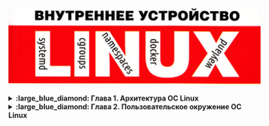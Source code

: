 <p align="center">
<img src="https://github.com/ikozhuhar/ketov/blob/main/img/ketov-linux.png">
</p>

<details>
<p><summary><b> :large_blue_diamond: Глава 1. Архитектура ОС Linux</b></summary></p>

Архитектура ОС Linux состоит из трех уровней: **Уровень пользователя**, **Уровень Ядра** и **Аппаратный уровень**. Два главных режима работы: `kernel space` и `user space`. Главное отличие между уровнем пользователя и ядра состоит в привилегиях доступа к аппаратных ресурсам памяти и устройствам ввода-вывода, к которым разрешен полный доступ из режи­ма ядра и ограниченный доступ из режима пользователя.



#### :diamond_shape_with_a_dot_inside: _Компоненты User Space_

**Kernel space** обеспечивает распределение ресурсов между пользователями и предоставляет базовый интерфейс для доступ к ресурсам.

Функции ядра доступны в **user mode** с помощью системных вызовов. **Системные вызовы** выполняются в ядре, а вызывается из **user space** с помощью библиотеки **libc.so**. 

Функции выполняющиеся в **user space** доступны с помощью библиотечных вызовов и выполняются в самих библиотеках, например, **libz.so** и  **libbz2.so**



#### :diamond_shape_with_a_dot_inside: _Компоненты Ядра_

Компоненты Ядра в основном обеспечивают распределение ресурсов, что приводит к появлению **менеджеров** или под­систем управления _процессов_, _памяти_, _ввода-вывода_ и _менеджера файловой системы_.

- **Менеджер (подсистема) процессов** распределяет время ЦП между выполняющимися задачами.

- **Менеджер (подсистема) ввода-вывода** распределяет доступ к устройствам ввода-вывода между процессоми.

- **Менеджер (подсистема) памяти** распределяет пространство ОЗУ между процессами.

- **Файловый (подсистема) Менеджер** предоставляет процессам интерфейс файлового доступа к дискам (hdd). **Особое значение** менеджера файлов состоит в том, что с помощью файлового интерфейса процессам предоставляется доступ к другим подсистемам. Например, доступ к CD/DVD-накопителя через `/dev/sr0`, к мыши через `/dev/input/mouse`. Доступ к физ памяти через /dev/mem, доступ процессов к страницам памяти друг друга через `/proc/PID/mem`, а доступ к обнаруженным Ядром устройств через псевдофайловую систему `sysfs` каталога `/sys`.

Кроме указанных задач все менеджеры в совокупности предоставляют процессам средства межпроцессорного взаимодействия, такие как **сигналы**, **каналы**, **сокеты** и **разделяемая память**.



#### :diamond_shape_with_a_dot_inside: _Аппаратный уровень_

**Аппаратный уровень** состоит из всех периферийных устройств, таких как оперативная память, жесткий диск, процессор и т.д.



#### :diamond_shape_with_a_dot_inside: _Трассировка системных и библиотечных вызовов_

Для наблюдения за обращениями программ к услугам ядера, т. е. за системными вызовами, служит утилита `strace`, предна­значенная для трассировки — построения трасс выполнения той или иной программы.

![image](https://github.com/user-attachments/assets/b737c689-cfc7-49db-93cd-9d501537e0f0)



#### :diamond_shape_with_a_dot_inside: _Резюме_

Архитектура ОС Linux состоит из трех уровней: уровня пользователя, уровня ядра и аппаратного уровня. Уровни взаимодействуют между собой с помощью интерфейсов. В качестве интерфейса между уровнем пользователя и уровнем ядра выступают - **системные вызовы**. Они позволяют программам выполнять низкоуровневые операции, которые требуют привилегий ядра.

**Примеры системных вызовов:**

**Файловые операции**: open() (открытие файла), read() (чтение данных из файла), write() (запись данных в файл), close() (закрытие файла).  
**Процессные операции**: fork() (создание нового процесса путём клонирования текущего процесса), exec() (замена текущего процесса новым процессом), wait() (ожидание завершения дочернего процесса).  
**Операции с памятью**: brk() (изменение размера сегмента данных процесса), mmap() (отображение файлов или устройств в память).  
**Сетевые операции**: socket() (создание нового сокета), bind() (привязка сокета к адресу), listen() (ожидание соединений на сокете), accept() (принятие входящего соединения).

Интерфейсом между уровнем ядра и аппаратным уровнем выступают **драйверы устройств**. Ядро обрабатывает аппаратные прерывания, сигналы, поступающие от периферии, процессора, памяти и так далее. Кроме того, **система управления устройствами** на уровне ядра действует как низкоуровневый интерфейс между оборудованием и операционной системой.

![image](https://github.com/user-attachments/assets/d8cda107-d0c9-4377-93d7-7f70d5fd13a3)
![image](https://github.com/user-attachments/assets/65ec448f-06e7-4233-a62c-4e3f927dbf5b)
![image](https://github.com/user-attachments/assets/9ec41b9e-aef4-48fb-b026-068bc4871735)


</details>



<details>
<p><summary><b> :large_blue_diamond: Глава 2. Пользовательское окружение ОС Linux</b></summary></p>

На персональных ПК, для взаимодействия с пользователем используется клавиатура, видео-адаптер и монитор, которые формируют консоль. Консоль используется драйвером виртуальных интерфейсов для организации нескольких физических терминалов.

Узнать имя текущего терминала (а точнее, имя спец файла устройства) можно командой `tty`, а список всех терминальных входов пользователей - команды `users`, `who`, `w`.

![image](https://github.com/user-attachments/assets/f2ee75e7-aa0e-4f72-98d2-193ef98d287b)
![image](https://github.com/user-attachments/assets/865566e4-7a8f-40fe-9126-f8bb68870b40)

### Пользователи и группы

```ruby
finger ikozhuhar
```

<br/>

### Подсистема управления файлами и вводом-выводом

Linux, базируются на одной универсальной идее о том, что информация есть файл, откуда бы эта информация в систему ни поступала. При помощи файлов обеспечивается доступ к информации на устройствах хранения, к информации с устройств связи принимаемой в реальном времени, информации из любых других источников.

- **Одни файлы обеспечивают доступ к информации**, хранимой на разнообразных носителях: магнитных дисках и дискетах, оптических CD/DVD/BD, твердотельных «дисках» и пр.
- **Другие файлы обеспечивают доступ к информации**, поступающей из/в устройств ввода-вывода — клавиатур, манипуляторов «мышь», тачпадов, сенсорных экранов, последовательных и параллельных портов, видеокамер, звуковых карт и пр.
- **Особенные файлы обеспечивают доступ к информации** о сущностях ядра операционной системы (процессы, нити, модули, драйвера и пр.).

<br/>

### Путевые имена файлов

Например, 
- Каталог `/bin (binary)` предназначен для системных программ общего назначения.
- Каталог `/usr/bin` - предназначен для прикладных программ общего назначения.
- Каталог `/usr/local/bin` - предназначен для локально установленных прикладных программ общего назначения, а каталог `bin` внутри домашних каталогов пользователей - для программ персонального назначения.
- Каталоги `/sbin`, `/usr/sbin`, `/usr/local/sbin` - предназначены для программ системного администрирования, системных прикладных, и локально установленных. Расшифровываются каталоги как `superuser binary`.
- Каталог `/home` является контейнером домашних каталогов пользователей.
- Каталог `/var` предназначен для динамических данных таких как логи и почта, а каталог `/tmp` для временных файлов.
- Каталоги `/dev`, `/proc`, `/sys` содержат специальные файлы устройств и файлы псевдофайловых систем `proc` и `sysfs`

<br />

### Типы файлов

Файлы различаются по типам указывающим источник информации:

- Обычные файлы и каталоги обеспечивают хранение информации на разных носителях.
- Специальные файлы позволяют обмениватся информацией с разными аппаратными устройствами ввода-вывода.
- Именнованые каналы и файловые сокеты предназначены для обмена информацией между процессом одной программы и процессами других программ.

Символом `-` обозначается обычный файл, символом `b` или `с` — специальные файлы блочного (`block`) или символьного (`character`) устройства, символом `р` — именованный канал (`pipe`), символом `s` - сокет (socket), а символом `I` — символическая ссылка (`link`).

Обычные файлы хранят в себе пользовательскую информацию: текст, изображения, звук, видео и прочие данные в виде набора байтов.

```
file /usr/share/man/man1/file.1.gz
file 72fc0484-9d38-4743-a48f-97bcf4caf061.jpeg
```

Каталоги в отличии от файлов содержат в себе таблицу имен файлов и соответствующих им номеров индексных дескрипторов (`inode`). Каждый `inode` содержит метаданные и список стандартных свойств файла и его местоположение в файловой системе. Полный набор метаданных позволяет получить команда `stat`.

```
ls -ai
stat .profile
```


</details>
